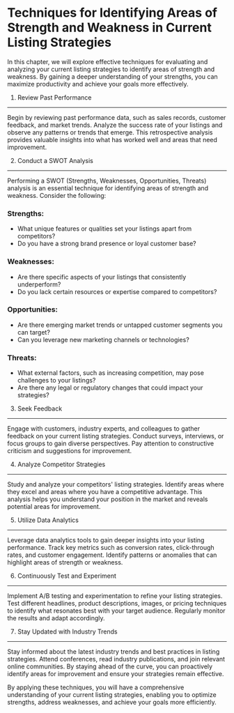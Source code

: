 Techniques for Identifying Areas of Strength and Weakness in Current Listing Strategies
================================================================================================

In this chapter, we will explore effective techniques for evaluating and analyzing your current listing strategies to identify areas of strength and weakness. By gaining a deeper understanding of your strengths, you can maximize productivity and achieve your goals more effectively.

1. Review Past Performance
--------------------------

Begin by reviewing past performance data, such as sales records, customer feedback, and market trends. Analyze the success rate of your listings and observe any patterns or trends that emerge. This retrospective analysis provides valuable insights into what has worked well and areas that need improvement.

2. Conduct a SWOT Analysis
--------------------------

Performing a SWOT (Strengths, Weaknesses, Opportunities, Threats) analysis is an essential technique for identifying areas of strength and weakness. Consider the following:

### Strengths:

* What unique features or qualities set your listings apart from competitors?
* Do you have a strong brand presence or loyal customer base?

### Weaknesses:

* Are there specific aspects of your listings that consistently underperform?
* Do you lack certain resources or expertise compared to competitors?

### Opportunities:

* Are there emerging market trends or untapped customer segments you can target?
* Can you leverage new marketing channels or technologies?

### Threats:

* What external factors, such as increasing competition, may pose challenges to your listings?
* Are there any legal or regulatory changes that could impact your strategies?

3. Seek Feedback
----------------

Engage with customers, industry experts, and colleagues to gather feedback on your current listing strategies. Conduct surveys, interviews, or focus groups to gain diverse perspectives. Pay attention to constructive criticism and suggestions for improvement.

4. Analyze Competitor Strategies
--------------------------------

Study and analyze your competitors' listing strategies. Identify areas where they excel and areas where you have a competitive advantage. This analysis helps you understand your position in the market and reveals potential areas for improvement.

5. Utilize Data Analytics
-------------------------

Leverage data analytics tools to gain deeper insights into your listing performance. Track key metrics such as conversion rates, click-through rates, and customer engagement. Identify patterns or anomalies that can highlight areas of strength or weakness.

6. Continuously Test and Experiment
-----------------------------------

Implement A/B testing and experimentation to refine your listing strategies. Test different headlines, product descriptions, images, or pricing techniques to identify what resonates best with your target audience. Regularly monitor the results and adapt accordingly.

7. Stay Updated with Industry Trends
------------------------------------

Stay informed about the latest industry trends and best practices in listing strategies. Attend conferences, read industry publications, and join relevant online communities. By staying ahead of the curve, you can proactively identify areas for improvement and ensure your strategies remain effective.

By applying these techniques, you will have a comprehensive understanding of your current listing strategies, enabling you to optimize strengths, address weaknesses, and achieve your goals more efficiently.
